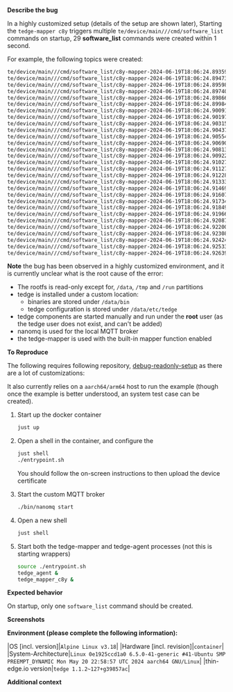 **Describe the bug**
<!-- A clear and concise description of what the bug is.  -->

In a highly customized setup (details of the setup are shown later), Starting the `tedge-mapper c8y` triggers multiple `te/device/main///cmd/software_list` commands on startup, 29 **software_list** commands were created within 1 second.

For example, the following topics were created:

```sh
te/device/main///cmd/software_list/c8y-mapper-2024-06-19T18:06:24.893595279Z
te/device/main///cmd/software_list/c8y-mapper-2024-06-19T18:06:24.894731237Z
te/device/main///cmd/software_list/c8y-mapper-2024-06-19T18:06:24.895986612Z
te/device/main///cmd/software_list/c8y-mapper-2024-06-19T18:06:24.897403279Z
te/device/main///cmd/software_list/c8y-mapper-2024-06-19T18:06:24.898662695Z
te/device/main///cmd/software_list/c8y-mapper-2024-06-19T18:06:24.899841445Z
te/device/main///cmd/software_list/c8y-mapper-2024-06-19T18:06:24.900913403Z
te/device/main///cmd/software_list/c8y-mapper-2024-06-19T18:06:24.901975486Z
te/device/main///cmd/software_list/c8y-mapper-2024-06-19T18:06:24.903152694Z
te/device/main///cmd/software_list/c8y-mapper-2024-06-19T18:06:24.904377861Z
te/device/main///cmd/software_list/c8y-mapper-2024-06-19T18:06:24.905543861Z
te/device/main///cmd/software_list/c8y-mapper-2024-06-19T18:06:24.906903694Z
te/device/main///cmd/software_list/c8y-mapper-2024-06-19T18:06:24.90813136Z
te/device/main///cmd/software_list/c8y-mapper-2024-06-19T18:06:24.909227068Z
te/device/main///cmd/software_list/c8y-mapper-2024-06-19T18:06:24.910274943Z
te/device/main///cmd/software_list/c8y-mapper-2024-06-19T18:06:24.911272818Z
te/device/main///cmd/software_list/c8y-mapper-2024-06-19T18:06:24.912283985Z
te/device/main///cmd/software_list/c8y-mapper-2024-06-19T18:06:24.913332985Z
te/device/main///cmd/software_list/c8y-mapper-2024-06-19T18:06:24.914694693Z
te/device/main///cmd/software_list/c8y-mapper-2024-06-19T18:06:24.916071984Z
te/device/main///cmd/software_list/c8y-mapper-2024-06-19T18:06:24.917349984Z
te/device/main///cmd/software_list/c8y-mapper-2024-06-19T18:06:24.918492192Z
te/device/main///cmd/software_list/c8y-mapper-2024-06-19T18:06:24.919662234Z
te/device/main///cmd/software_list/c8y-mapper-2024-06-19T18:06:24.920877775Z
te/device/main///cmd/software_list/c8y-mapper-2024-06-19T18:06:24.922001275Z
te/device/main///cmd/software_list/c8y-mapper-2024-06-19T18:06:24.923084441Z
te/device/main///cmd/software_list/c8y-mapper-2024-06-19T18:06:24.924247525Z
te/device/main///cmd/software_list/c8y-mapper-2024-06-19T18:06:24.925334524Z
te/device/main///cmd/software_list/c8y-mapper-2024-06-19T18:06:24.926390358Z
```

**Note** the bug has been observed in a highly customized environment, and it is currently unclear what is the root cause of the error:

* The rootfs is read-only except for, `/data`, `/tmp` and `/run` partitions
* tedge is installed under a custom location:
    * binaries are stored under `/data/bin`
    * tedge configuration is stored under `/data/etc/tedge`
* tedge components are started manually and run under the **root** user (as the tedge user does not exist, and can't be added)
* nanomq is used for the local MQTT broker
* the tedge-mapper is used with the built-in mapper function enabled


**To Reproduce**
<!-- Steps to reproduce the behavior. The more detail you add here, the better we can reproduce the bug. -->

The following requires following repository, [debug-readonly-setup](https://github.com/thin-edge/debug-readonly-setup) as there are a lot of customizations:

It also currently relies on a `aarch64/arm64` host to run the example (though once the example is better understood, an system test case can be created).

1. Start up the docker container

    ```sh
    just up
    ```

2. Open a shell in the container, and configure the

    ```sh
    just shell
    ./entrypoint.sh
    ```

    You should follow the on-screen instructions to then upload the device certificate

3. Start the custom MQTT broker

    ```sh
    ./bin/nanomq start
    ```

4. Open a new shell

    ```sh
    just shell
    ```

5. Start both the tedge-mapper and tedge-agent processes (not this is starting wrappers)

    ```sh
    source ./entrypoint.sh
    tedge_agent &
    tedge_mapper_c8y &
    ```

**Expected behavior**
<!-- A clear and concise description of what you expected to happen. -->

On startup, only one `software_list` command should be created.

**Screenshots**
<!-- If applicable, add screenshots to help explain your problem. -->

**Environment (please complete the following information):**

|OS [incl. version]|`Alpine Linux v3.18`|
|Hardware [incl. revision]|`container`|
|System-Architecture|`Linux 0e1925ccd1a0 6.5.0-41-generic #41-Ubuntu SMP PREEMPT_DYNAMIC Mon May 20 22:58:57 UTC 2024 aarch64 GNU/Linux`|
|thin-edge.io version|`tedge 1.1.2~127+g39857ac`|


**Additional context**
<!-- Add any other context about the problem here. -->
